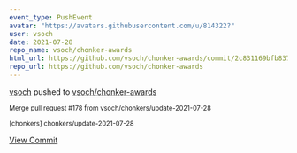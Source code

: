 ```yaml
---
event_type: PushEvent
avatar: "https://avatars.githubusercontent.com/u/814322?"
user: vsoch
date: 2021-07-28
repo_name: vsoch/chonker-awards
html_url: https://github.com/vsoch/chonker-awards/commit/2c831169bfb837e5863a8a4f1da8aa2f3ce95cf7
repo_url: https://github.com/vsoch/chonker-awards
---
```


<a href='https://github.com/vsoch' target='_blank'>vsoch</a> pushed to <a href='https://github.com/vsoch/chonker-awards' target='_blank'>vsoch/chonker-awards</a>

<small>Merge pull request #178 from vsoch/chonkers/update-2021-07-28

[chonkers] chonkers/update-2021-07-28</small>

<a href='https://github.com/vsoch/chonker-awards/commit/2c831169bfb837e5863a8a4f1da8aa2f3ce95cf7' target='_blank'>View Commit</a>